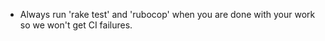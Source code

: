- Always run 'rake test' and 'rubocop' when you are done with your work so we won't get CI failures.